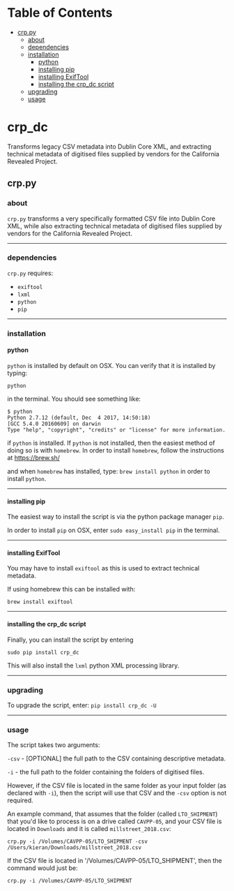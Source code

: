 # Table of Contents
- [crp.py](#crppy)
    - [about](#about)
    - [dependencies](#dependencies)
    - [installation](#installation)
        - [python](#python)
        - [installing pip](#installing-pip)
        - [installing ExifTool](#installing-exiftool)
        - [installing the crp_dc script](#installing-the-crp_dc-script)
    - [upgrading](#upgrading)
    - [usage](#usage)

crp_dc
========
Transforms legacy CSV metadata into Dublin Core XML, and extracting technical metadata of digitised files supplied by vendors for the California Revealed Project.

## crp.py

### about

`crp.py` transforms a very specifically formatted CSV file into Dublin Core XML, while also extracting technical metadata of digitised files supplied by vendors for the California Revealed Project.

---
### dependencies
`crp.py` requires:
- `exiftool`
- `lxml`
- `python`
- `pip`
---
### installation

#### python

`python` is installed by default on OSX. You can verify that it is installed by typing:

`python`

in the terminal. You should see something like:
```
$ python
Python 2.7.12 (default, Dec  4 2017, 14:50:18) 
[GCC 5.4.0 20160609] on darwin
Type "help", "copyright", "credits" or "license" for more information.
```

if `python` is installed. If `python` is not installed, then the easiest method of doing so is with `homebrew`.
In order to install `homebrew`, follow the instructions at https://brew.sh/

and when `homebrew` has installed, type:
`brew install python`
in order to install `python`.

---
#### installing pip

The easiest way to install the script is via the python package manager `pip`.

In order to install `pip` on OSX, enter `sudo easy_install pip` in the terminal.

---
#### installing ExifTool

You may have to install `exiftool` as this is used to extract technical metadata.

If using homebrew this can be installed with:

`brew install exiftool`

---
#### installing the crp_dc script
Finally, you can install the script by entering

`sudo pip install crp_dc`

This will also install the `lxml` python XML processing library.

---
### upgrading
To upgrade the script, enter:
`pip install crp_dc -U`

---
### usage
The script takes two arguments:

`-csv` - [OPTIONAL] the full path to the CSV containing descriptive metadata.

`-i` - the full path to the folder containing the folders of digitised files.

However, if the CSV file is located in the same folder as your input folder (as declared with `-i`), then the script will use that CSV and the `-csv` option is not required.

An example command, that assumes that the folder (called `LTO_SHIPMENT`) that you'd like to process is on a drive called `CAVPP-05`, and your CSV file is located in `Downloads` and it is called `millstreet_2018.csv`:

`crp.py -i /Volumes/CAVPP-05/LTO_SHIPMENT -csv /Users/kieran/Downloads/millstreet_2018.csv`

If the CSV file is located in '/Volumes/CAVPP-05/LTO_SHIPMENT', then the command would just be:

`crp.py -i /Volumes/CAVPP-05/LTO_SHIPMENT`
